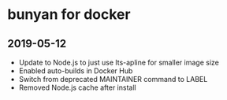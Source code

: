 # bunyan for docker

## 2019-05-12

* Update to Node.js to just use lts-apline for smaller image size
* Enabled auto-builds in Docker Hub
* Switch from deprecated MAINTAINER command to LABEL
* Removed Node.js cache after install
